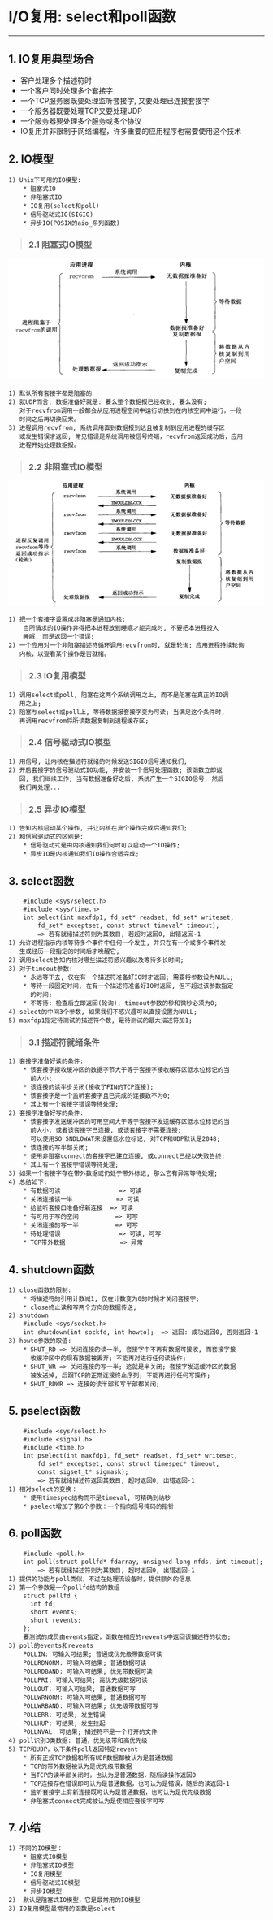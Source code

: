 # **I/O复用: select和poll函数**
***

## **1. IO复用典型场合**
  * 客户处理多个描述符时
  * 一个客户同时处理多个套接字
  * 一个TCP服务器既要处理监听套接字, 又要处理已连接套接字
  * 一个服务器既要处理TCP又要处理UDP
  * 一个服务器要处理多个服务或多个协议
  * IO复用并非限制于网络编程，许多重要的应用程序也需要使用这个技术

## **2. IO模型**
    1) Unix下可用的IO模型:
        * 阻塞式IO
        * 非阻塞式IO
        * IO复用(select和poll)
        * 信号驱动式IO(SIGIO)
        * 异步IO(POSIX的aio_系列函数)
> ### **2.1 阻塞式IO模型**
![阻塞式IO](./pic/6-1.png "阻塞式IO")

    1) 默认所有套接字都是阻塞的
    2) 就UDP而言, 数据准备好就是: 要么整个数据报已经收到, 要么没有;
       对于recvfrom调用一般都会从应用进程空间中运行切换到在内核空间中运行，一段
       时间之后再切换回来。
    3) 进程调用recvfrom, 系统调用直到数据报到达且被复制到应用进程的缓存区
       或发生错误才返回; 常见错误是系统调用被信号终端，recvfrom返回成功后，应用
       进程开始处理数据报。
> ### **2.2 非阻塞式IO模型**
![非阻塞式IO](./pic/6-2.png "非阻塞式IO")

    1) 把一个套接字设置成非阻塞是通知内核:
        当所请求的IO操作非得把本进程放到睡眠才能完成时, 不要把本进程投入
        睡眠, 而是返回一个错误;
    2) 一个应用对一个非阻塞描述符循环调用recvfrom时, 就是轮询; 应用进程持续轮询
       内核，以查看某个操作是否就绪。
> ### **2.3 IO复用模型**
    1) 调用select或poll, 阻塞在这两个系统调用之上, 而不是阻塞在真正的IO调
       用之上;
    2) 阻塞与select或poll上, 等待数据报套接字变为可读; 当满足这个条件时,
       再调用recvfrom将所读数据复制到进程缓存区;
> ### **2.4 信号驱动式IO模型**
    1) 用信号, 让内核在描述符就绪的时候发送SIGIO信号通知我们;
    2) 开启套接字的信号驱动式IO功能, 并安装一个信号处理函数; 该函数立即返
       回, 我们继续工作; 当有数据准备好之后, 系统产生一个SIGIO信号, 然后
       我们再处理...
> ### **2.5 异步IO模型**
    1) 告知内核启动某个操作, 并让内核在真个操作完成后通知我们;
    2) 和信号驱动式的区别是:
        * 信号驱动式是由内核通知我们何时可以启动一个IO操作;
        * 异步IO是内核通知我们IO操作合适完成;

## **3. select函数**
        #include <sys/select.h>
        #include <sys/time.h>
        int select(int maxfdp1, fd_set* readset, fd_set* writeset,
            fd_set* exceptset, const struct timeval* timeout);
            => 若有就绪描述符则为其数目, 若超时返回0, 出错返回-1
    1) 允许进程指示内核等待多个事件中任何一个发生, 并只在有一个或多个事件发
       生或经历一段指定的时间后才唤醒它;
    2) 调用select告知内核对哪些描述符感兴趣以及等待多长时间;
    3) 对于timeout参数:
        * 永远等下去, 仅在有一个描述符准备好IO时才返回; 需要将参数设为NULL;
        * 等待一段固定时间, 在有一个描述符准备好IO时返回, 但不超过该参数指定
          的时间;
        * 不等待: 检查后立即返回(轮询); timeout参数的秒和微秒必须为0;
    4) select的中间3个参数, 如果我们不感兴趣可以直接设置为NULL;
    5) maxfdp1指定待测试的描述符个数, 是待测试的最大描述符加1;
> ### **3.1 描述符就绪条件**
    1) 套接字准备好读的条件:
        * 该套接字接收缓冲区的数据字节大于等于套接字接收缓存区低水位标记的当
          前大小;
        * 该连接的读半步关闭(接收了FIN的TCP连接);
        * 该套接字是一个监听套接字且已完成的连接数不为0;
        * 其上有一个套接字错误等待处理;
    2) 套接字准备好写的条件:
        * 该套接字发送缓冲区的可用空间大于等于套接字发送缓存区低水位标记的当
          前大小, 或者该套接字已连接, 或该套接字不需要连接;
          可以使用SO_SNDLOWAT来设置低水位标记, 对TCP和UDP默认是2048;
        * 该连接的写半部关闭;
        * 使用非阻塞connect的套接字已建立连接, 或connect已经以失败告终;
        * 其上有一个套接字错误等待处理;
    3) 如果一个套接字存在带外数据或仍处于带外标记, 那么它有异常等待处理;
    4) 总结如下:
        * 有数据可读                => 可读
        * 关闭连接读一半            => 可读
        * 给监听套接口准备好新连接  => 可读
        * 有可用于写的空间          => 可写
        * 关闭连接的写一半          => 可写
        * 待处理错误                => 可读, 可写
        * TCP带外数据               => 异常


## **4. shutdown函数**
    1) close函数的限制:
        * 将描述符的引用计数减1, 仅在计数变为0的时候才关闭套接字;
        * close终止读和写两个方向的数据传送;
    2) shutdown
        #include <sys/socket.h>
        int shutdown(int sockfd, int howto);  => 返回: 成功返回0, 否则返回-1
    3) howto参数的取值:
        * SHUT_RD => 关闭连接的读一半, 套接字中不再有数据可接收, 而套接字接
          收缓冲区中的现有数据被丢弃; 不能再对进行任何读操作;
        * SHUT_WR => 关闭连接的写一半; 这就是半关闭; 套接字发送缓冲区的数据
          被发送掉, 后跟TCP的正常连接终止序列; 不能再进行任何写操作;
        * SHUT_RDWR => 连接的读半部和写半部都关闭;


## **5. pselect函数**
        #include <sys/select.h>
        #include <signal.h>
        #include <time.h>
        int pselect(int maxfdp1, fd_set* readset, fd_set* writeset,
            fd_set* exceptset, const struct timespec* timeout,
            const sigset_t* sigmask);
            => 若有就绪描述符返回其数目, 超时返回0, 出错返回-1
    1) 相对select的变换：
        * 使用timespec结构而不是timeval, 可精确到纳秒
        * pselect增加了第6个参数：一个指向信号掩码的指针


## **6. poll函数**
        #include <poll.h>
        int poll(struct pollfd* fdarray, unsigned long nfds, int timeout);
            => 若有就绪描述符则为其数目, 超时返回0, 出错返回-1
    1) 提供的功能与poll类似，不过在处理流设备时，提供额外的信息
    2) 第一个参数是一个pollfd结构的数组
        struct pollfd {
          int fd;
          short events;
          short revents;
        };
        要测试的成员由events指定，函数在相应的revents中返回该描述符的状态;
    3) poll的events和revents
        POLLIN: 可输入可结果; 普通或优先级带数据可读
        POLLRDNORM: 可输入可结果; 普通数据可读
        POLLRDBAND: 可输入可结果; 优先带数据可读
        POLLPRI: 可输入可结果; 高优先级数据可读
        POLLOUT: 可输入可结果; 普通数据可写
        POLLWRNORM: 可输入可结果; 普通数据可写
        POLLWRBAND: 可输入可结果; 优先级带数据可写
        POLLERR: 可结果; 发生错误
        POLLHUP: 可结果; 发生挂起
        POLLNVAL: 可结果; 描述符不是一个打开的文件
    4) poll识别3类数据: 普通，优先级带和高优先级
    5) TCP和UDP，以下条件poll返回特定revent
        * 所有正规TCP数据和所有UDP数据都被认为是普通数据
        * TCP的带外数据被认为是优先级带数据
        * 当TCP的读半部关闭时，也认为是普通数据，随后读操作返回0
        * TCP连接存在错误即可认为是普通数据，也可认为是错误，随后的读返回-1
        * 监听套接字上有新连接既可认为是普通数据，也可认为是优先级数据
        * 非阻塞式connect完成被认为是使相应套接字可写


## **7. 小结**
    1) 不同的IO模型：
        * 阻塞式IO模型
        * 非阻塞式IO模型
        * IO复用模型
        * 信号驱动式IO模型
        * 异步IO模型
    2)  默认是阻塞式IO模型，它是最常用的IO模型
    3) IO复用模型最常用的函数是select
